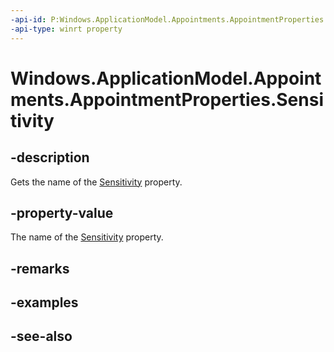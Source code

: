 ```yaml
---
-api-id: P:Windows.ApplicationModel.Appointments.AppointmentProperties.Sensitivity
-api-type: winrt property
---
```


<!-- Property syntax
public string Sensitivity { get; }
-->

# Windows.ApplicationModel.Appointments.AppointmentProperties.Sensitivity

## -description
Gets the name of the [Sensitivity](appointment_sensitivity.md) property.

## -property-value
The name of the [Sensitivity](appointment_sensitivity.md) property.

## -remarks

## -examples

## -see-also
